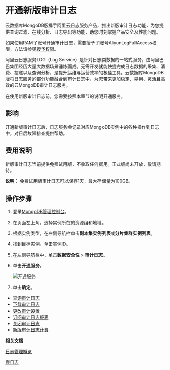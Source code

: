 # 开通新版审计日志

云数据库MongoDB版携手阿里云日志服务产品，推出新版审计日志功能，为您提供查询过滤、在线分析、日志导出等功能，助您时刻掌握产品安全及性能问题。

如果使用RAM子账号开通审计日志，需要授予子账号AliyunLogFullAccess权限，方法请参见[授予权限](~~121945~~)。

阿里云日志服务LOG（Log Service）是针对日志类数据的一站式服务，由阿里巴巴集团经历大量大数据场景锤炼而成。无需开发就能快捷完成日志数据的采集、消费、投递以及查询分析，是提升运维与运营效率的极佳工具。云数据库MongoDB版将日志服务的部分功能融合到审计日志中，为您带来更加稳定、易用、灵活且高效的云MongoDB审计日志服务。

在使用新版审计日志前，您需要按照本章节的说明开通服务。

## 影响

开通新版审计日志后，日志服务会记录对应MongoDB实例中的各种操作到日志中，对日后故障排查提供帮助。

## 费用说明

新版审计日志当前提供免费试用版，不收取任何费用。正式版尚未开放，敬请期待。

**说明：** 免费试用版审计日志可以保存1天，最大存储量为100GB。

## 操作步骤

1.  登录[MongoDB管理控制台](https://mongodb.console.aliyun.com/)。

2.  在页面左上角，选择实例所在的资源组和地域。

3.  根据实例类型，在左侧导航栏单击**副本集实例列表**或**分片集群实例列表**。

4.  找到目标实例，单击实例ID。

5.  在左侧导航栏中，单击**数据安全性** \> **审计日志**。

6.  单击**开通服务**。

    ![开通服务](https://static-aliyun-doc.oss-accelerate.aliyuncs.com/assets/img/zh-CN/3846819951/p102028.png)

7.  单击**确定**。


-   [查询审计日志](/cn.zh-CN/用户指南/数据安全性/新版审计日志/查询审计日志.md)
-   [下载审计日志](/cn.zh-CN/用户指南/数据安全性/新版审计日志/下载审计日志.md)
-   [更改审计设置](/cn.zh-CN/用户指南/数据安全性/新版审计日志/更改审计设置.md)
-   [订阅审计日志报表](/cn.zh-CN/用户指南/数据安全性/新版审计日志/订阅审计日志报表.md)
-   [关闭审计日志](/cn.zh-CN/用户指南/数据安全性/新版审计日志/关闭审计日志.md)
-   [新版审计日志计费](/cn.zh-CN/用户指南/数据安全性/新版审计日志/新版审计日志计费.md)

**相关文档**  


[日志管理概览](/cn.zh-CN/用户指南/日志管理/日志管理概览.md)

[慢日志](/cn.zh-CN/用户指南/性能诊断与优化（CloudDBA）/慢日志.md)

